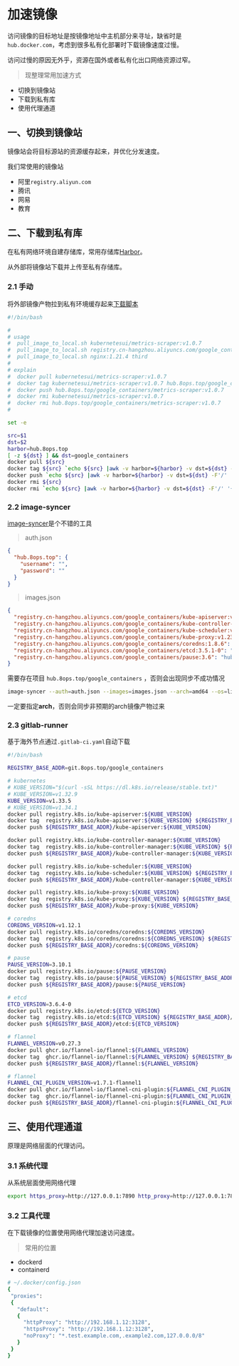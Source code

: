 # 加速镜像

访问镜像的目标地址是按镜像地址中主机部分来寻址，缺省时是`hub.docker.com`，考虑到很多私有化部署时下载镜像速度过慢。

访问过慢的原因无外乎，资源在国外或者私有化出口网络资源过窄。



> 现整理常用加速方式

- 切换到镜像站
- 下载到私有库
- 使用代理通道



## 一、切换到镜像站

镜像站会将目标源站的资源缓存起来，并优化分发速度。

我们常使用的镜像站

- 阿里`registry.aliyun.com`
- 腾讯
- 网易
- 教育



## 二、下载到私有库

在私有网络环境自建存储库，常用存储库[Harbor](https://github.com/goharbor/harbor)。

从外部将镜像站下载并上传至私有存储库。



### 2.1 手动

将外部镜像产物拉到私有环境缓存起来[下载脚本](https://books.8ops.top/attachment/kubernetes/bin/02-pull-image-to-local.sh)

```bash
#!/bin/bash

#
# usage
#  pull_image_to_local.sh kubernetesui/metrics-scraper:v1.0.7
#  pull_image_to_local.sh registry.cn-hangzhou.aliyuncs.com/google_containers/nginx-ingress-controller:v1.1.0
#  pull_image_to_local.sh nginx:1.21.4 third
#
# explain
#  docker pull kubernetesui/metrics-scraper:v1.0.7
#  docker tag kubernetesui/metrics-scraper:v1.0.7 hub.8ops.top/google_containers/metrics-scraper:v1.0.7
#  docker push hub.8ops.top/google_containers/metrics-scraper:v1.0.7
#  docker rmi kubernetesui/metrics-scraper:v1.0.7
#  docker rmi hub.8ops.top/google_containers/metrics-scraper:v1.0.7
#

set -e

src=$1
dst=$2
harbor=hub.8ops.top
[ -z ${dst} ] && dst=google_containers
docker pull ${src}
docker tag ${src} `echo ${src} |awk -v harbor=${harbor} -v dst=${dst} -F'/' '{printf("%s/%s/%s",harbor,dst,$NF)}'`
docker push `echo ${src} |awk -v harbor=${harbor} -v dst=${dst} -F'/' '{printf("%s/%s/%s",harbor,dst,$NF)}'`
docker rmi ${src}
docker rmi `echo ${src} |awk -v harbor=${harbor} -v dst=${dst} -F'/' '{printf("%s/%s/%s",harbor,dst,$NF)}'`

```



### 2.2 image-syncer

[image-syncer](https://github.com/AliyunContainerService/image-syncer)是个不错的工具

> auth.json

```json
{
  "hub.8ops.top": {
    "username": "",
    "password": ""
  }
}
```



> images.json

```json
{
  "registry.cn-hangzhou.aliyuncs.com/google_containers/kube-apiserver:v1.23.0": "hub.8ops.top/google_containers/kube-apiserver",
  "registry.cn-hangzhou.aliyuncs.com/google_containers/kube-controller-manager:v1.23.0": "hub.8ops.top/google_containers/kube-controller-manager",
  "registry.cn-hangzhou.aliyuncs.com/google_containers/kube-scheduler:v1.23.0": "hub.8ops.top/google_containers/kube-scheduler",
  "registry.cn-hangzhou.aliyuncs.com/google_containers/kube-proxy:v1.23.0": "hub.8ops.top/google_containers/kube-proxy",
  "registry.cn-hangzhou.aliyuncs.com/google_containers/coredns:1.8.6": "hub.8ops.top/google_containers/coredns",
  "registry.cn-hangzhou.aliyuncs.com/google_containers/etcd:3.5.1-0": "hub.8ops.top/google_containers/etcd",
  "registry.cn-hangzhou.aliyuncs.com/google_containers/pause:3.6": "hub.8ops.top/google_containers/pause"
}
```

需要存在项目 `hub.8ops.top/google_containers` ，否则会出现同步不成功情况



```bash
image-syncer --auth=auth.json --images=images.json --arch=amd64 --os=linux
```

一定要指定**arch**，否则会同步非预期的arch镜像产物过来



### 2.3 gitlab-runner

基于海外节点通过`.gitlab-ci.yaml`自动下载

```bash
#!/bin/bash

REGISTRY_BASE_ADDR=git.8ops.top/google_containers

# kubernetes
# KUBE_VERSION="$(curl -sSL https://dl.k8s.io/release/stable.txt)"
# KUBE_VERSION=v1.32.9
KUBE_VERSION=v1.33.5
# KUBE_VERSION=v1.34.1
docker pull registry.k8s.io/kube-apiserver:${KUBE_VERSION}
docker tag  registry.k8s.io/kube-apiserver:${KUBE_VERSION} ${REGISTRY_BASE_ADDR}/kube-apiserver:${KUBE_VERSION}
docker push ${REGISTRY_BASE_ADDR}/kube-apiserver:${KUBE_VERSION}

docker pull registry.k8s.io/kube-controller-manager:${KUBE_VERSION}
docker tag  registry.k8s.io/kube-controller-manager:${KUBE_VERSION} ${REGISTRY_BASE_ADDR}/kube-controller-manager:${KUBE_VERSION}
docker push ${REGISTRY_BASE_ADDR}/kube-controller-manager:${KUBE_VERSION}

docker pull registry.k8s.io/kube-scheduler:${KUBE_VERSION}
docker tag  registry.k8s.io/kube-scheduler:${KUBE_VERSION} ${REGISTRY_BASE_ADDR}/kube-controller-manager:${KUBE_VERSION}
docker push ${REGISTRY_BASE_ADDR}/kube-controller-manager:${KUBE_VERSION}

docker pull registry.k8s.io/kube-proxy:${KUBE_VERSION}
docker tag  registry.k8s.io/kube-proxy:${KUBE_VERSION} ${REGISTRY_BASE_ADDR}/kube-proxy:${KUBE_VERSION}
docker push ${REGISTRY_BASE_ADDR}/kube-proxy:${KUBE_VERSION}

# coredns
COREDNS_VERSION=v1.12.1
docker pull registry.k8s.io/coredns/coredns:${COREDNS_VERSION}
docker tag  registry.k8s.io/coredns/coredns:${COREDNS_VERSION} ${REGISTRY_BASE_ADDR}/coredns:${COREDNS_VERSION}
docker push ${REGISTRY_BASE_ADDR}/coredns:${COREDNS_VERSION}

# pause
PAUSE_VERSION=3.10.1
docker pull registry.k8s.io/pause:${PAUSE_VERSION}
docker tag  registry.k8s.io/pause:${PAUSE_VERSION} ${REGISTRY_BASE_ADDR}/pause:${PAUSE_VERSION}
docker push ${REGISTRY_BASE_ADDR}/pause:${PAUSE_VERSION}

# etcd
ETCD_VERSION=3.6.4-0
docker pull registry.k8s.io/etcd:${ETCD_VERSION}
docker tag  registry.k8s.io/etcd:${ETCD_VERSION} ${REGISTRY_BASE_ADDR}/etcd:${ETCD_VERSION}
docker push ${REGISTRY_BASE_ADDR}/etcd:${ETCD_VERSION}

# flannel
FLANNEL_VERSION=v0.27.3
docker pull ghcr.io/flannel-io/flannel:${FLANNEL_VERSION}
docker tag  ghcr.io/flannel-io/flannel:${FLANNEL_VERSION} ${REGISTRY_BASE_ADDR}/flannel:${FLANNEL_VERSION}
docker push ${REGISTRY_BASE_ADDR}/flannel:${FLANNEL_VERSION}

# flannel
FLANNEL_CNI_PLUGIN_VERSION=v1.7.1-flannel1
docker pull ghcr.io/flannel-io/flannel-cni-plugin:${FLANNEL_CNI_PLUGIN_VERSION}
docker tag  ghcr.io/flannel-io/flannel-cni-plugin:${FLANNEL_CNI_PLUGIN_VERSION} ${REGISTRY_BASE_ADDR}/flannel-cni-plugin:${FLANNEL_CNI_PLUGIN_VERSION}
docker push ${REGISTRY_BASE_ADDR}/flannel-cni-plugin:${FLANNEL_CNI_PLUGIN_VERSION}


```





## 三、使用代理通道

原理是网络层面的代理访问。



### 3.1 系统代理

从系统层面使用网络代理

```bash
export https_proxy=http://127.0.0.1:7890 http_proxy=http://127.0.0.1:7890 all_proxy=socks5://127.0.0.1:7890
```



### 3.2 工具代理

在下载镜像的位置使用网络代理加速访问速度。

> 常用的位置

- dockerd
- containerd

```bash
# ~/.docker/config.json
{
 "proxies":
 {
   "default":
   {
     "httpProxy": "http://192.168.1.12:3128",
     "httpsProxy": "http://192.168.1.12:3128",
     "noProxy": "*.test.example.com,.example2.com,127.0.0.0/8"
   }
 }
}
```



